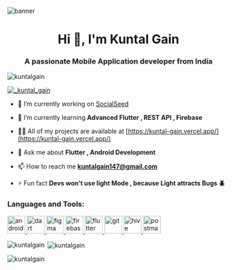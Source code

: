 ![banner](https://github.com/KuntalGain/KuntalGain/assets/101191826/60e6163c-c0e3-48d3-acda-70c96adeff66)

<h1 align="center">Hi 👋, I'm Kuntal Gain</h1>
<h3 align="center">A passionate Mobile Application developer from India</h3>

<p align="left"> <img src="https://komarev.com/ghpvc/?username=kuntalgain&label=Profile%20views&color=0e75b6&style=flat" alt="kuntalgain" /> </p>

<p align="left"> <a href="https://twitter.com/_kuntal_gain" target="blank"><img src="https://img.shields.io/twitter/follow/_kuntal_gain?logo=twitter&style=for-the-badge" alt="_kuntal_gain" /></a> </p>

- 🔭 I’m currently working on [SocialSeed](https://github.com/KuntalGain/Socialseed)

- 🌱 I’m currently learning **Advanced Flutter , REST API , Firebase**


- 👨‍💻 All of my projects are available at [https://kuntal-gain.vercel.app/](https://kuntal-gain.vercel.app/)

- 💬 Ask me about **Flutter , Android Development**

- 📫 How to reach me **kuntalgain147@gmail.com**

- ⚡ Fun fact **Devs won't use light Mode , because Light attracts Bugs 🪲**

<!-- <h3 align="left">Connect with me:</h3>
<!-- <p align="left">
<a href="https://twitter.com/_kuntal_gain" target="blank"><img align="center" src="https://raw.githubusercontent.com/rahuldkjain/github-profile-readme-generator/master/src/images/icons/Social/twitter.svg" alt="_kuntal_gain" height="30" width="40" /></a>
<a href="https://linkedin.com/in/https://www.linkedin.com/in/kuntal-gain/" target="blank"><img align="center" src="https://raw.githubusercontent.com/rahuldkjain/github-profile-readme-generator/master/src/images/icons/Social/linked-in-alt.svg" alt="https://www.linkedin.com/in/kuntal-gain/" height="30" width="40" /></a>
<a href="https://fb.com/rajkumar kuntal gain" target="blank"><img align="center" src="https://raw.githubusercontent.com/rahuldkjain/github-profile-readme-generator/master/src/images/icons/Social/facebook.svg" alt="rajkumar kuntal gain" height="30" width="40" /></a>
<a href="https://instagram.com/kuntal.flutterdev" target="blank"><img align="center" src="https://raw.githubusercontent.com/rahuldkjain/github-profile-readme-generator/master/src/images/icons/Social/instagram.svg" alt="kuntal.flutterdev" height="30" width="40" /></a>
<a href="https://www.youtube.com/c/flutterdevil" target="blank"><img align="center" src="https://raw.githubusercontent.com/rahuldkjain/github-profile-readme-generator/master/src/images/icons/Social/youtube.svg" alt="flutterdevil" height="30" width="40" /></a>
<a href="https://www.hackerrank.com/kuntal06" target="blank"><img align="center" src="https://raw.githubusercontent.com/rahuldkjain/github-profile-readme-generator/master/src/images/icons/Social/hackerrank.svg" alt="kuntal06" height="30" width="40" /></a>
<a href="https://www.leetcode.com/kuntalgain147" target="blank"><img align="center" src="https://raw.githubusercontent.com/rahuldkjain/github-profile-readme-generator/master/src/images/icons/Social/leet-code.svg" alt="kuntalgain147" height="30" width="40" /></a>
</p>
 -->
<h3 align="left">Languages and Tools:</h3>
<p align="left"> <a href="https://developer.android.com" target="_blank" rel="noreferrer"> <img src="https://1.bp.blogspot.com/-LgTa-xDiknI/X4EflN56boI/AAAAAAAAPuk/24YyKnqiGkwRS9-_9suPKkfsAwO4wHYEgCLcBGAsYHQ/s0/image9.png" alt="android" width="40" height="40"/> </a> <a href="https://dart.dev" target="_blank" rel="noreferrer"> <img src="https://www.vectorlogo.zone/logos/dartlang/dartlang-icon.svg" alt="dart" width="40" height="40"/> </a> <a href="https://www.figma.com/" target="_blank" rel="noreferrer"> <img src="https://www.vectorlogo.zone/logos/figma/figma-icon.svg" alt="figma" width="40" height="40"/> </a> <a href="https://firebase.google.com/" target="_blank" rel="noreferrer"> <img src="https://www.vectorlogo.zone/logos/firebase/firebase-icon.svg" alt="firebase" width="40" height="40"/> </a> <a href="https://flutter.dev" target="_blank" rel="noreferrer"> <img src="https://www.vectorlogo.zone/logos/flutterio/flutterio-icon.svg" alt="flutter" width="40" height="40"/> </a> <a href="https://git-scm.com/" target="_blank" rel="noreferrer"> <img src="https://www.vectorlogo.zone/logos/git-scm/git-scm-icon.svg" alt="git" width="40" height="40"/> </a> <a href="https://hive.apache.org/" target="_blank" rel="noreferrer"> <img src="https://www.vectorlogo.zone/logos/apache_hive/apache_hive-icon.svg" alt="hive" width="40" height="40"/> </a> <a href="https://postman.com" target="_blank" rel="noreferrer"> <img src="https://www.vectorlogo.zone/logos/getpostman/getpostman-icon.svg" alt="postman" width="40" height="40"/> </a> </p>

<p><img align="left" src="https://github-readme-stats.vercel.app/api/top-langs?username=kuntalgain&show_icons=true&locale=en&layout=compact" alt="kuntalgain" /></p>

<p>&nbsp;<img align="center" src="https://github-readme-stats.vercel.app/api?username=kuntalgain&show_icons=true&locale=en" alt="kuntalgain" /></p>

<p><img align="center" src="https://github-readme-streak-stats.herokuapp.com/?user=kuntalgain&" alt="kuntalgain" /></p>
